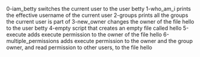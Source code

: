 0-iam_betty switches the current user to the user betty
1-who_am_i prints the effective username of the current user
2-groups prints all the groups the current user is part of
3-new_owner changes the owner of the file hello to the user betty
4-empty script that creates an empty file called hello
5-execute adds execute permission to the owner of the file hello
6-multiple_permissions adds execute permission to the owner and the group owner, and read permission to other users, to the file hello

